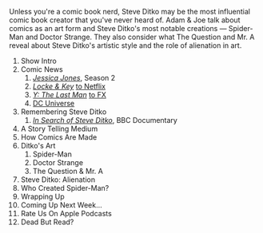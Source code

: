 



Unless you're a comic book nerd, Steve Ditko may be the most influential comic book creator that you've never heard of. Adam & Joe talk about comics as an art form and Steve Ditko's most notable creations — Spider-Man and Doctor Strange. They also consider what The Question and Mr. A reveal about Steve Ditko's artistic style and the role of alienation in art.

1. Show Intro
1. Comic News
    1. [_Jessica Jones_](https://www.netflix.com/title/80002311), Season 2
    1. [_Locke & Key_](https://www.goodreads.com/series/49478-locke-key) [to Netflix](https://www.bleedingcool.com/2018/07/25/locke-key-netflix-series/)
    1. [_Y: The Last Man_](https://www.goodreads.com/series/86528-y-the-last-man) [to FX](https://deadline.com/2018/07/y-diane-lane-star-fx-drama-pilot-based-y-the-last-man-comic-book-series-1202424783/)
    1. [DC Universe](https://www.dcuniverse.com/coming-soon/)
1. Remembering Steve Ditko
    1. [_In Search of Steve Ditko_](https://www.youtube.com/watch?v=3gwDnhMO8is), BBC Documentary
1. A Story Telling Medium
1. How Comics Are Made
1. Ditko's Art
    1. Spider-Man
    1. Doctor Strange
    1. The Question & Mr. A
1. Steve Ditko: Alienation
1. Who Created Spider-Man?
1. Wrapping Up
1. Coming Up Next Week…
1. Rate Us On Apple Podcasts
1. Dead But Read?
